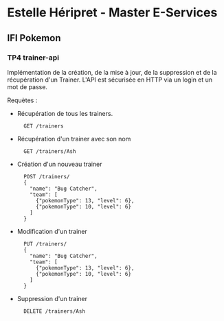 # Estelle Héripret - Master E-Services 

## IFI Pokemon

### TP4 trainer-api

Implémentation de la création, de la mise à jour, de la suppression
et de la récupération d'un Trainer.
L'API est sécurisée en HTTP via un login et un mot de passe.

Requètes :

- Récupération de tous les trainers.
    
        GET /trainers

- Récupération d'un trainer avec son nom

        GET /trainers/Ash
        
- Création d'un nouveau trainer

        POST /trainers/
        {
          "name": "Bug Catcher",
          "team": [
            {"pokemonType": 13, "level": 6},
            {"pokemonType": 10, "level": 6}
          ]
        }

- Modification d'un trainer

        PUT /trainers/
        {
          "name": "Bug Catcher",
          "team": [
            {"pokemonType": 13, "level": 6},
            {"pokemonType": 10, "level": 6}
          ]
        }

- Suppression d'un trainer

        DELETE /trainers/Ash
